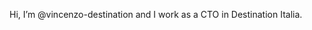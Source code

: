 Hi, I’m @vincenzo-destination and I work as a CTO in Destination Italia. 

<!---
vincenzo-destination/vincenzo-destination is a ✨ special ✨ repository because its `README.md` (this file) appears on your GitHub profile.
You can click the Preview link to take a look at your changes.
--->
